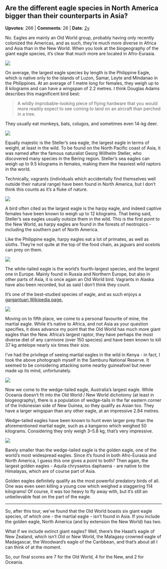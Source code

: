 ## Are the different eagle species in North America bigger than their counterparts in Asia?
    
**Upvotes**: 266 | **Comments**: 26 | **Date**: [2y](https://www.quora.com/Are-the-different-eagle-species-in-North-America-bigger-than-their-counterparts-in-Asia/answer/Gary-Meaney)

No. Eagles are mainly an Old World group, probably having only recently colonized the Americas, and as such, they’re much more diverse in Africa and Asia than in the New World. When you look at the biogeography of the giant eagle species, it’s clear that much more are located in Afro-Eurasia.

![](https://qph.fs.quoracdn.net/main-qimg-c85d52ac728ff7fd80ecbdd02136614c-lq)

On average, the largest eagle species by length is the Philippine Eagle, which is native only to the islands of Luzon, Samar, Leyte and Mindanao in the Philippines. At an average of 1 metre long for females, they weigh up to 8 kilograms and can have a wingspan of 2.2 metres. I think Douglas Adams describes this magnificent bird best:

> A wildly improbable-looking piece of flying hardware that you would more readily expect to see coming to land on an aircraft than perched in a tree.

They usually eat monkeys, bats, colugos, and sometimes even 14-kg deer.

![](https://qph.fs.quoracdn.net/main-qimg-f6a3b47f17fd7e81d68e9bbb8275cc28-lq)

Equally majestic is the Steller’s sea eagle, the largest eagle in terms of weight, at least in the wild. To be found on the North Pacific coast of Asia, it was named after the famous naturalist Georg Willhelm Steller, who discovered many species in the Bering region. Steller’s sea eagles can weigh up to 9.5 kilograms in females, making them the heaviest wild raptors in the world.

Technically, vagrants (individuals which accidentally find themselves well outside their natural range) have been found in North America, but I don’t think this counts as it’s a fluke of nature.

![](https://qph.fs.quoracdn.net/main-qimg-5ea8d8c6404e6b0e04fc91e4c31aea0c-lq)

A bird often cited as the largest eagle is the harpy eagle, and indeed captive females have been known to weigh up to 12 kilograms. That being said, Steller’s sea eagles usually outsize them in the wild. This is the first point to the New World, as harpy eagles are found in the forests of neotropics - including the southern part of North America.

Like the Philippine eagle, harpy eagles eat a lot of primates, as well as sloths. They’re not quite at the top of the food chain, as jaguars and ocelots can prey on them.

![](https://qph.fs.quoracdn.net/main-qimg-5d8dc100cb2cb20645f7c88e4d61ec04-lq)

The white-tailed eagle is the world’s fourth-largest species, and the largest one in Europe. Mainly found in Russia and Northern Europe, but also in other parts of Asia, it is once again an Old World bird. Vagrants in Alaska have also been recorded, but as said I don’t think they count.

It’s one of the best-studied species of eagle, and as such enjoys a [gargantuan Wikipedia page.](https://en.wikipedia.org/wiki/White-tailed_eagle "en.wikipedia.org")

![](https://qph.fs.quoracdn.net/main-qimg-a46f123872a38db4bb3b7b98a919cedd-pjlq)

Moving on to fifth place, we come to a personal favourite of mine, the martial eagle. While it’s native to Africa, and not Asia as your question specifies, it does advance my point that the Old World has much more giant eagles than the New. Africa’s largest raptor, they have perhaps the most diverse diet of any carnivore (over 150 species) and have been known to kill 37 kg antelope nearly six times their size.

I’ve had the privilege of seeing martial eagles in the wild in Kenya - in fact, I took the above photograph myself in the Samburu National Reserve. It seemed to be considering attacking some nearby guineafowl but never made up its mind, unfortunately.

![](https://qph.fs.quoracdn.net/main-qimg-627fff83d7562af223934509d3f65bb2-lq)

Now we come to the wedge-tailed eagle, Australia’s largest eagle. While Oceania doesn’t fit into the Old World / New World dichotomy (at least in biogeography), there is a population of wedge-tails in the far eastern corner of the Indonesian side of New Guinea, so they qualify as Asian too. They have a larger wingspan than any other eagle, at an impressive 2.84 metres.

Wedge-tailed eagles have been known to hunt even larger prey than the aforementioned martial eagle, such as a kangaroo which weighed 50 kilograms. Considering they only weigh 3–5.8 kg, that’s very impressive.

![](https://qph.fs.quoracdn.net/main-qimg-5b33529ad13ba311389a5eef114ae692-lq)

Barely smaller than the wedge-tailed eagle is the golden eagle, one of the world’s most widespread eagles. Since it’s found in both Afro-Eurasia and North America, I guess this one gives a point to both? Then again, the largest golden eagles - Aquila chrysaetos daphaena \- are native to the Himalayas, which are of course part of Asia.

Golden eagles definitely qualify as the most powerful predatory birds of all. One was even seen killing a young cow which weighed a staggering 114 kilograms! Of course, it was too heavy to fly away with, but it’s still an unbelievable feat on the part of the eagle.

* * *

So, after this tour, we’ve found that the Old World boasts six giant eagle species, of which one - the martial eagle - isn’t found in Asia. If you include the golden eagle, North America (and by extension the New World) has two.

What if we include extinct giant eagles? Well, there’s the Haast’s eagle of New Zealand, which isn’t Old or New World, the Malagasy crowned eagle of Madagascar, the Woodward’s eagle of the Caribbean, and that’s about all I can think of at the moment.

So, our final scores are 7 for the Old World, 4 for the New, and 2 for Oceania.

